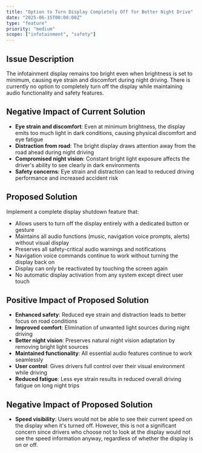 ```yaml
---
title: "Option to Turn Display Completely Off for Better Night Drive"
date: "2025-06-15T00:00:00Z"
type: "feature"
priority: "medium"
scope: ["infotainment", "safety"]
---
```


## Issue Description

The infotainment display remains too bright even when brightness is set to minimum, causing eye strain and discomfort during night driving. There is currently no option to completely turn off the display while maintaining audio functionality and safety features.

## Negative Impact of Current Solution

- **Eye strain and discomfort**: Even at minimum brightness, the display emits too much light in dark conditions, causing physical discomfort and eye fatigue
- **Distraction from road**: The bright display draws attention away from the road ahead during night driving
- **Compromised night vision**: Constant bright light exposure affects the driver's ability to see clearly in dark environments
- **Safety concerns**: Eye strain and distraction can lead to reduced driving performance and increased accident risk

## Proposed Solution

Implement a complete display shutdown feature that:

- Allows users to turn off the display entirely with a dedicated button or gesture
- Maintains all audio functions (music, navigation voice prompts, alerts) without visual display
- Preserves all safety-critical audio warnings and notifications
- Navigation voice commands continue to work without turning the display back on
- Display can only be reactivated by touching the screen again
- No automatic display activation from any system except direct user touch

## Positive Impact of Proposed Solution

- **Enhanced safety**: Reduced eye strain and distraction leads to better focus on road conditions
- **Improved comfort**: Elimination of unwanted light sources during night driving
- **Better night vision**: Preserves natural night vision adaptation by removing bright light sources
- **Maintained functionality**: All essential audio features continue to work seamlessly
- **User control**: Gives drivers full control over their visual environment while driving
- **Reduced fatigue**: Less eye strain results in reduced overall driving fatigue on long night trips

## Negative Impact of Proposed Solution

- **Speed visibility**: Users would not be able to see their current speed on the display when it's turned off. However, this is not a significant concern since drivers who choose not to look at the display would not see the speed information anyway, regardless of whether the display is on or off.
